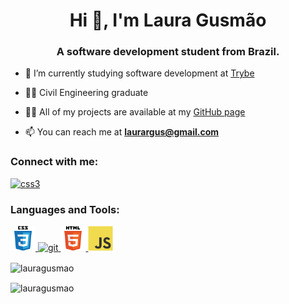 <h1 align="center">Hi 👋, I'm Laura Gusmão</h1>
<h3 align="center">A software development student from Brazil.</h3>

- 🌱 I’m currently studying software development at [Trybe](https://www.betrybe.com/)

- 👩‍🎓 Civil Engineering graduate

- 👩‍💻 All of my projects are available at my [GitHub page](https://github.com/LauraGusmao/)

- 📫 You can reach me at **laurargus@gmail.com**

<h3 align="left">Connect with me:</h3>
<p align="left">
<a href="https://linkedin.com/in/laurargusmao" target="_blank"> <img src="https://pngimg.com/uploads/linkedIn/linkedIn_PNG38.png" alt="css3" width="40" height="40"/> </a>
</p>

<h3 align="left">Languages and Tools:</h3>
<p align="left"> <a href="https://www.w3schools.com/css/" target="_blank"> <img src="https://raw.githubusercontent.com/devicons/devicon/master/icons/css3/css3-original-wordmark.svg" alt="css3" width="40" height="40"/> </a> <a href="https://git-scm.com/" target="_blank"> <img src="https://www.vectorlogo.zone/logos/git-scm/git-scm-icon.svg" alt="git" width="40" height="40"/> </a> <a href="https://www.w3.org/html/" target="_blank"> <img src="https://raw.githubusercontent.com/devicons/devicon/master/icons/html5/html5-original-wordmark.svg" alt="html5" width="40" height="40"/> </a> <a href="https://developer.mozilla.org/en-US/docs/Web/JavaScript" target="_blank"> <img src="https://raw.githubusercontent.com/devicons/devicon/master/icons/javascript/javascript-original.svg" alt="javascript" width="40" height="40"/> </a> </p>

<p><img align="center" src="https://github-readme-stats.vercel.app/api/top-langs?username=lauragusmao&show_icons=true&theme=dark&locale=en&layout=compact" alt="lauragusmao" /></p>

<p><img align="center" src="https://github-readme-streak-stats.herokuapp.com/?user=lauragusmao&theme=dark" alt="lauragusmao" /></p>

<!---https://rahuldkjain.github.io/gh-profile-readme-generator/--->
